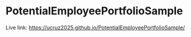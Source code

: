# PotentialEmployeePortfolioSample
Live link: https://ucruz2025.github.io/PotentialEmployeePortfolioSample/